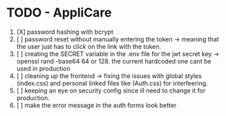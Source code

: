 # TODO - AppliCare

1. [X] password hashing with bcrypt
2. [ ] password reset without manually entering the token -> meaning that the user just has to click on the link with the token.
3. [ ] creating the SECRET variable in the .env file for the jwt secret key -> openssl rand -base64 64 or 128. the current hardcoded one cant be used in production
4. [ ] cleaning up the frontend -> fixing the issues with global styles (index.css) and personal linked files like (Auth.css) for interfeering.
5. [ ] keeping an eye on security config since ill need to change it for production.
6. [ ] make the error message in the auth forms look better

